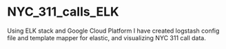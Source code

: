 # NYC_311_calls_ELK

Using ELK stack and Google Cloud Platform I have created logstash config file and template mapper for elastic, and visualizing NYC 311 call data.

